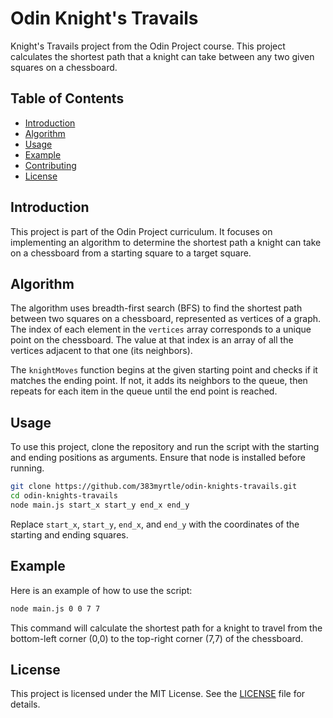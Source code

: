 # Odin Knight's Travails

Knight's Travails project from the Odin Project course. This project calculates the shortest path that a knight can take between any two given squares on a chessboard.

## Table of Contents

- [Introduction](#introduction)
- [Algorithm](#algorithm)
- [Usage](#usage)
- [Example](#example)
- [Contributing](#contributing)
- [License](#license)

## Introduction

This project is part of the Odin Project curriculum. It focuses on implementing an algorithm to determine the shortest path a knight can take on a chessboard from a starting square to a target square.

## Algorithm

The algorithm uses breadth-first search (BFS) to find the shortest path between two squares on a chessboard, represented as vertices of a graph. The index of each element in the `vertices` array corresponds to a unique point on the chessboard. The value at that index is an array of all the vertices adjacent to that one (its neighbors).

The `knightMoves` function begins at the given starting point and checks if it matches the ending point. If not, it adds its neighbors to the queue, then repeats for each item in the queue until the end point is reached.

## Usage

To use this project, clone the repository and run the script with the starting and ending positions as arguments.
Ensure that node is installed before running.


```bash
git clone https://github.com/383myrtle/odin-knights-travails.git
cd odin-knights-travails
node main.js start_x start_y end_x end_y
```

Replace `start_x`, `start_y`, `end_x`, and `end_y` with the coordinates of the starting and ending squares.

## Example

Here is an example of how to use the script:

```bash
node main.js 0 0 7 7
```

This command will calculate the shortest path for a knight to travel from the bottom-left corner (0,0) to the top-right corner (7,7) of the chessboard.

## License

This project is licensed under the MIT License. See the [LICENSE](LICENSE) file for details.